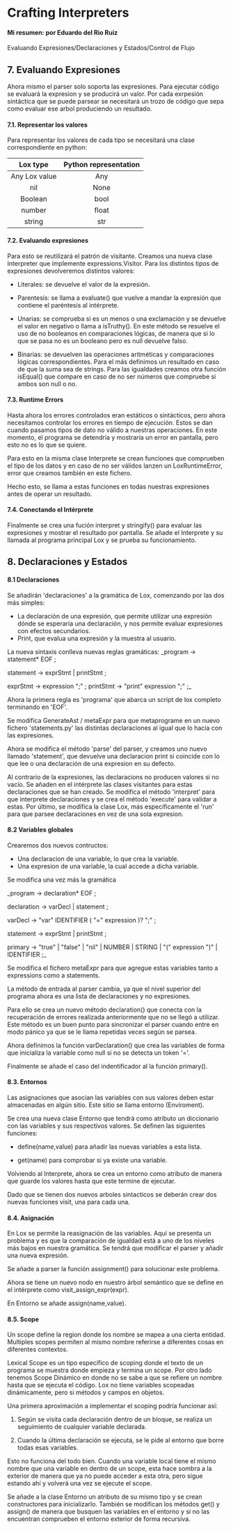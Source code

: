 # Crafting Interpreters

#### Mi resumen: por Eduardo del Rio Ruiz

Evaluando Expresiones/Declaraciones y Estados/Control de Flujo  

## 7. Evaluando Expresiones

 Ahora mismo el parser solo soporta las expresiones. Para ejecutar código se evaluará la expresion y se producirá un valor. Por cada exrpesión sintáctica que se puede parsear se necesitará un trozo de código que sepa como evaluar ese arbol produciendo un resultado.

#### 7.1. Representar los valores

Para representar los valores de cada tipo se necesitará una clase correspondiente en python:

| Lox type      | Python representation |
|:-------------:|:---------------------:|
| Any Lox value | Any                   |
| nil           | None                  |
| Boolean       | bool                  |
| number        | float                 |
| string        | str                   |

#### 

#### 7.2. Evaluando expresiones

Para esto se reutilizará el patrón de visitante. Creamos una nueva clase Interpreter que implemente expressions.Visitor. Para los distintos tipos de expresiones devolveremos distintos valores:

- Literales: se devuelve el valor de la expresión.

- Parentesis: se llama a evaluate() que vuelve a mandar la expresión que contiene el paréntesis al intérprete.

- Unarias: se comprueba si es un menos o una exclamación y se devuelve el valor en negativo o llama a isTruthy(). En este método se resuelve el uso de no booleanos en comparaciones lógicas, de manera que si lo que se pasa no es un booleano pero es null devuelve falso.

- Binarias: se devuelven las operaciones aritméticas y comparaciones lógicas correspondientes. Para el más definimos un resultado en caso de que la suma sea de strings. Para las igualdades creamos otra función isEqual() que compare en caso de no ser números que compruebe si ambos son null o no.

#### 7.3. Runtime Errors

Hasta ahora los errores controlados eran estáticos o sintácticos, pero ahora necesitamos controlar los errores en tiempo de ejecución. Estos se dan cuando pasamos tipos de dato no válido a nuestras operaciones. En este momento, el programa se detendría y mostraría un error en pantalla, pero esto no es lo que se quiere.

Para esto en la misma clase Interprete se crean funciones que comprueben el tipo de los datos y en caso de no ser válidos lanzen un LoxRuntimeError, error que creamos también en este fichero.

Hecho esto, se llama a estas funciones en todas nuestras expresiones antes de operar un resultado.

#### 7.4. Conectando el Intérprete

Finalmente se crea una fución interpret y stringify() para evaluar las expresiones y mostrar el resultado por pantalla. Se añade el Interprete y su llamada al programa principal Lox y se prueba su funcionamiento.

## 8. Declaraciones y Estados

#### 8.1 Declaraciones

Se añadirán 'declaraciones' a la gramática de Lox, comenzando por las dos más simples:

- La declaración de una expresión, que permite utilizar una expresión dónde se esperaría una declaración, y nos permite evaluar expresiones con efectos secundarios.
- Print, que evalua una expresión y la muestra al usuario.

La nueva sintaxis conlleva nuevas reglas gramáticas:
_program → statement* EOF ;

statement → exprStmt
                | printStmt ;

exprStmt →  expression ";" ;
printStmt → "print" expression ";" ;_

Ahora la primera regla es 'programa' que abarca un script de lox completo terminando en 'EOF'.

Se modifica GenerateAst / metaExpr para que metaprograme en un nuevo fichero 'statements.py' las distintas declaraciones al igual que lo hacía con las expresiones.

Ahora se modifica el método 'parse' del parser, y creamos uno nuevo llamado 'statement', que devuelve una declaracion print si coincide con lo que lee o una declaración de una expresion en su defecto.

Al contrario de la expresiones, las declaracions no producen valores si no vacío. Se añaden en el intérprete las clases visitantes para estas declaraciones que se han creado. Se modifica el método 'interpret' para que interprete declaraciones y se crea el método 'execute' para validar a estas.
Por último, se modifica la clase Lox, más específicamente el 'run' para que parsee declaraciones en vez de una sola expresion.

#### 8.2 Variables globales

Crearemos dos nuevos contructos:

- Una declaracion de una variable, lo que crea la variable.
- Una expresion de una variable, la cual accede a dicha variable.

Se modifica una vez más la gramática

_program → declaration* EOF ;

declaration → varDecl
                | statement ;

varDecl → "var" IDENTIFIER ( "=" expression )? ";" ;

statement → exprStmt
                | printStmt ;

primary → "true" | "false" | "nil"
                | NUMBER | STRING
                | "(" expression ")"
                | IDENTIFIER ;_

Se modifica el fichero metaExpr para que agregue estas variables tanto a expressions como a statements.

La método de entrada al parser cambia, ya que el nivel superior del programa ahora es una lista de declaraciones y no expresiones.

Para ello se crea un nuevo método declaration() que conecta con la recuperación de errores realizada anteriormente que no se llegó a utilizar. Este método es un buen punto para sincronizar el parser cuando entre en modo pánico ya que se le llama repetidas veces según se parsea.

Ahora definimos la función varDeclaration() que crea las variables de forma que inicializa la variable como null si no se detecta un token '='.

Finalmente se añade el caso del indentificador al la función primary().

#### 8.3. Entornos

Las asignaciones que asocian las variables con sus valores deben estar almacenadas en algún sitio. Este sitio se llama entorno (Enviroment).

Se crea una nueva clase Entorno que tendrá como atributo un diccionario con las variables y sus respectivos valores. Se definen las siguientes funciones:

- define(name,value) para añadir las nuevas variables a esta lista.

- get(name) para comprobar si ya existe una variable.

Volviendo al Interprete, ahora se crea un entorno como atributo de manera que guarde los valores hasta que este termine de ejecutar. 

Dado que se tienen dos nuevos arboles sintacticos se deberán crear dos nuevas funciones visit, una para cada una.

#### 8.4. Asignación

En Lox se permite la reasignación de las variables. Aquí se presenta un problema y es que la comparación de igualdad está a uno de los niveles más bajos en nuestra gramática. Se tendrá que modificar el parser y añadir una nueva expresión.

Se añade a parser la función assignment() para solucionar este problema.

Ahora se tiene un nuevo nodo en nuestro árbol semántico que se define en el intérprete como visit_assign_expr(expr).

En Entorno se añade assign(name,value).

#### 8.5. Scope

Un scope define la region donde los nombre se mapea a una cierta entidad. Multiples scopes permiten al mismo nombre referirse a diferentes cosas en diferentes contextos.

Lexical Scope es un tipo específico de scoping donde el texto de un programa se muestra donde empieza y termina un scope. Por otro lado tenemos Scope Dinámico en donde no se sabe a que se refiere un nombre hasta que se ejecuta el código. Lox no tiene variables scopeadas dinámicamente, pero si métodos y campos en objetos.

Una primera aproximación a implementar el scoping podría funcionar así:

1. Según se visita cada declaración dentro de un bloque, se realiza un seguimiento de cualquier variable declarada.

2. Cuando la última declaración se ejecuta, se le pide al entorno que borre todas esas variables.

Esto no funciona del todo bien. Cuando una variable local tiene el mismo nombre que una variable en dentro de un scope, esta hace sombra a la exterior de manera que ya no puede acceder a esta otra, pero sigue estando ahí y volverá una vez se ejecute el scope.

Se añade a la clase Entorno un atributo de su mismo tipo y se crean constructores para inicializarlo. También se modifican los métodos get() y assign() de manera que busquen las variables en el entorno y si no las encuentran comprueben el entorno exterior de forma recursiva.
